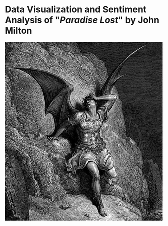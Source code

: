 # Data Visualization and Sentiment Analysis of "*Paradise Lost*" by John Milton

<img src="assets/dore_satan.jpg">
